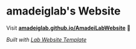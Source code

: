
# amadeiglab's Website

Visit **[amadeiglab.github.io/AmadeiLabWebsite](https://amadeiglab.github.io/AmadeiLabWebsite)** 🚀

_Built with [Lab Website Template](https://greene-lab.gitbook.io/lab-website-template-docs)_

